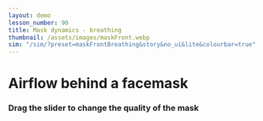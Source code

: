 ```yaml
---
layout: demo
lesson_number: 90
title: Mask dynamics - breathing
thumbnail: /assets/images/maskFront.webp
sim: "/sim/?preset=maskFrontBreathing&story&no_ui&lite&colourbar=true"
---
```


<div>
    <h1>Airflow behind a facemask</h1>
    <h3>Drag the slider to change the quality of the mask</h3>
    <p><vpde-reset iframe="sim"></vpde-reset></p>
</div>
<p style="text-align:center;margin-bottom:0;"><vpde-slider
    iframe="sim"
    name="k"
    label="Mask quality"
    label-position="above"
    min-label="High"
    max-label="Low"
    min="0.25"
    max="8"
    value="0.25"
    step="0.01"
    reversed="true"
></vpde-slider></p>
